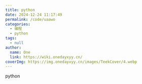 ```yaml
---
title: python
date: 2024-12-24 11:17:49
permalink: /code/uaawo
categories:
  - 编程
  - python
tags:
  - null
author:
  name: One
  link: https://wiki.onedayxyy.cn/
coverImg: https://img.onedayxyy.cn/images/TeekCover/4.webp
---
```

python